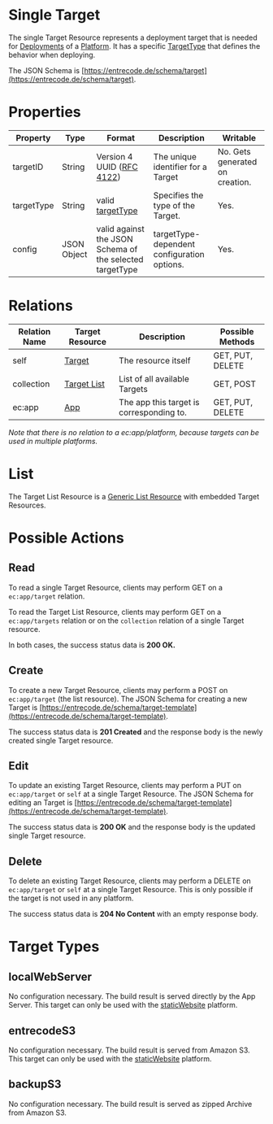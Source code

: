 # Single Target

The single Target Resource represents a deployment target that is needed for [Deployments](resource/deployment#list) of a [Platform](resource/platform). 
It has a specific [TargetType](#target-types) that defines the behavior when deploying.

The JSON Schema is [https://entrecode.de/schema/target](https://entrecode.de/schema/target).

# Properties

| Property | Type | Format | Description | Writable |
|----------|------|--------|-------------|----------|
|targetID| String | Version 4 UUID ([RFC 4122](http://tools.ietf.org/html/rfc4122))| The unique identifier for a Target | No. Gets generated on creation. |
|targetType| String | valid [targetType](#targettypes) | Specifies the type of the Target. | Yes. |
|config| JSON Object | valid against the JSON Schema of the selected targetType | targetType-dependent configuration options. | Yes. |

# Relations

| Relation Name | Target Resource | Description |Possible Methods |
|---------------|-----------------|-------------|-----------------|
| self          | [Target](#)| The resource itself | GET, PUT, DELETE |
| collection    | [Target List](#list)| List of all available Targets | GET, POST|
| ec:app | [App](resources/app) | The app this target is corresponding to. | GET, PUT, DELETE |

*Note that there is no relation to a ec:app/platform, because targets can be used in multiple platforms.*

# List

The Target List Resource is a [Generic List Resource](/#generic-list-resources) with embedded Target Resources.

# Possible Actions

## Read

To read a single Target Resource, clients may perform GET on a `ec:app/target` relation.

To read the Target List Resource, clients may perform GET on a `ec:app/targets` relation or on the `collection` relation of a single Target resource.

In both cases, the success status data is **200 OK.**

## Create

To create a new Target Resource, clients may perform a POST on `ec:app/target` (the list resource). The JSON Schema for creating a new Target is [https://entrecode.de/schema/target-template](https://entrecode.de/schema/target-template). 

The success status data is **201 Created** and the response body is the newly created single Target resource.

## Edit

To update an existing Target Resource, clients may perform a PUT on `ec:app/target` or `self` at a single Target Resource. The JSON Schema for editing an Target is [https://entrecode.de/schema/target-template](https://entrecode.de/schema/target-template). 

The success status data is **200 OK** and the response body is the updated single Target resource.

## Delete

To delete an existing Target Resource, clients may perform a DELETE on `ec:app/target` or `self` at a single Target Resource. This is only possible if the target is not used in any platform.

The success status data is **204 No Content** with an empty response body.


# Target Types

## localWebServer

No configuration necessary. The build result is served directly by the App Server.
This target can only be used with the [staticWebsite](resources/platform#staticwebsite) platform.


## entrecodeS3

No configuration necessary. The build result is served from Amazon S3.
This target can only be used with the [staticWebsite](resources/platform#staticwebsite) platform.


## backupS3

No configuration necessary. The build result is served as zipped Archive from Amazon S3.
